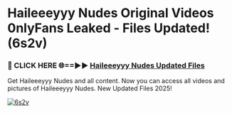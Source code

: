 # Haileeeyyy Nudes Original Videos 0nlyFans Leaked - Files Updated! (6s2v)

<h3>🔴 CLICK HERE 🌐==►► <a href="https://tinyurl.com/y5r63du9" rel="nofollow">Haileeeyyy Nudes Updated Files</a></h3>

Get Haileeeyyy Nudes and all content. Now you can access all videos and pictures of Haileeeyyy Nudes. New Updated Files 2025!

[![6s2v](https://i.imgur.com/UVo9nyh.gif)](https://tinyurl.com/y5r63du9)